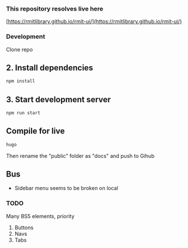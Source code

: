 ### This repository resolves live here

[https://rmitlibrary.github.io/rmit-ui/](https://rmitlibrary.github.io/rmit-ui/)


### Development

Clone repo

## 2. Install dependencies

```bash
npm install
```

## 3. Start development server

```bash
npm run start
```

## Compile for live

```bash
hugo
```
Then rename the "public" folder as "docs" and push to Gihub

## Bus

* Sidebar menu seems to be broken on local

### TODO

Many BS5 elements, priority
1. Buttons
2. Navs
3. Tabs
